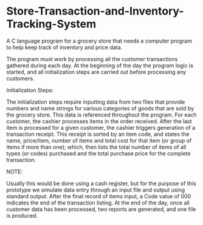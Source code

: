 # Store-Transaction-and-Inventory-Tracking-System

A C language program for a grocery store that needs a computer program to help keep track of inventory and price data.

The program must work by processing all the customer transactions gathered during each day. At the beginning of the day the program logic is started, and all initialization steps are carried out before processing any customers.

Initialization Steps:

The initialization steps require inputting data from two files that provide numbers and name strings for various categories of goods that are sold by the grocery store. This data is referenced throughout the program. For each customer, the cashier processes items in the order received. After the last item is processed for a given customer, the cashier triggers generation of a transaction receipt. This receipt is sorted by an item code, and states the name, price/item, number of items and total cost for that item (or group of items if more than one); which, then lists the total number of items of all types (or codes) purchased and the total purchase price for the complete transaction.

NOTE:

Usually this would be done using a cash register, but for the purpose of this prototype we simulate data entry through an input file and output using standard output. After the final record of items input, a Code value of 000 indicates the end of the transaction listing. At the end of the day, once all customer data has been processed, two reports are generated, and one file is produced.
